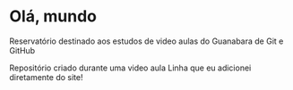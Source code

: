 # Olá, mundo
 Reservatório destinado aos estudos de video aulas do Guanabara de Git e GitHub

Repositório criado durante uma video aula
Linha que eu adicionei diretamente do site!
